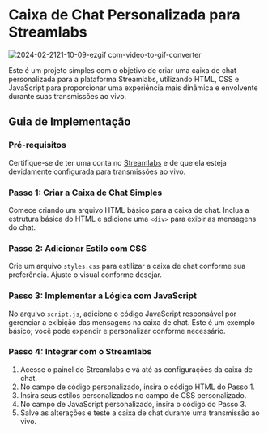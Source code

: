 # Caixa de Chat Personalizada para Streamlabs

![2024-02-2121-10-09-ezgif com-video-to-gif-converter](https://github.com/DuanLeeDom/ChatBox-Twitch/assets/116463153/aaca01dc-db3c-4a44-bbf5-d11a20698981)

Este é um projeto simples com o objetivo de criar uma caixa de chat personalizada para a plataforma Streamlabs, utilizando HTML, CSS e JavaScript para proporcionar uma experiência mais dinâmica e envolvente durante suas transmissões ao vivo.

## Guia de Implementação

### Pré-requisitos

Certifique-se de ter uma conta no [Streamlabs](https://streamlabs.com/) e de que ela esteja devidamente configurada para transmissões ao vivo.

### Passo 1: Criar a Caixa de Chat Simples

Comece criando um arquivo HTML básico para a caixa de chat. Inclua a estrutura básica do HTML e adicione uma `<div>` para exibir as mensagens do chat.

### Passo 2: Adicionar Estilo com CSS

Crie um arquivo `styles.css` para estilizar a caixa de chat conforme sua preferência. Ajuste o visual conforme desejar.

### Passo 3: Implementar a Lógica com JavaScript

No arquivo `script.js`, adicione o código JavaScript responsável por gerenciar a exibição das mensagens na caixa de chat. Este é um exemplo básico; você pode expandir e personalizar conforme necessário.

### Passo 4: Integrar com o Streamlabs

1. Acesse o painel do Streamlabs e vá até as configurações da caixa de chat.
2. No campo de código personalizado, insira o código HTML do Passo 1.
3. Insira seus estilos personalizados no campo de CSS personalizado.
4. No campo de JavaScript personalizado, insira o código do Passo 3.
5. Salve as alterações e teste a caixa de chat durante uma transmissão ao vivo.
